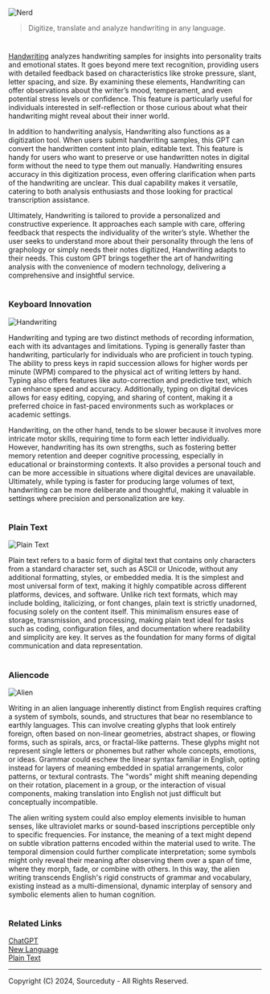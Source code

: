 ![Nerd](https://github.com/user-attachments/assets/2323fe7d-2366-4f1f-ac99-c3cf9f6d8f49)

> Digitize, translate and analyze handwriting in any language.

#

[Handwriting](https://chatgpt.com/g/g-uidqnLYiI-handwriting) analyzes handwriting samples for insights into personality traits and emotional states. It goes beyond mere text recognition, providing users with detailed feedback based on characteristics like stroke pressure, slant, letter spacing, and size. By examining these elements, Handwriting can offer observations about the writer’s mood, temperament, and even potential stress levels or confidence. This feature is particularly useful for individuals interested in self-reflection or those curious about what their handwriting might reveal about their inner world.

In addition to handwriting analysis, Handwriting also functions as a digitization tool. When users submit handwriting samples, this GPT can convert the handwritten content into plain, editable text. This feature is handy for users who want to preserve or use handwritten notes in digital form without the need to type them out manually. Handwriting ensures accuracy in this digitization process, even offering clarification when parts of the handwriting are unclear. This dual capability makes it versatile, catering to both analysis enthusiasts and those looking for practical transcription assistance.

Ultimately, Handwriting is tailored to provide a personalized and constructive experience. It approaches each sample with care, offering feedback that respects the individuality of the writer’s style. Whether the user seeks to understand more about their personality through the lens of graphology or simply needs their notes digitized, Handwriting adapts to their needs. This custom GPT brings together the art of handwriting analysis with the convenience of modern technology, delivering a comprehensive and insightful service.

#
### Keyboard Innovation

![Handwriting](https://github.com/user-attachments/assets/83b8bea3-39d3-4278-88ad-a548dce16ac1)

Handwriting and typing are two distinct methods of recording information, each with its advantages and limitations. Typing is generally faster than handwriting, particularly for individuals who are proficient in touch typing. The ability to press keys in rapid succession allows for higher words per minute (WPM) compared to the physical act of writing letters by hand. Typing also offers features like auto-correction and predictive text, which can enhance speed and accuracy. Additionally, typing on digital devices allows for easy editing, copying, and sharing of content, making it a preferred choice in fast-paced environments such as workplaces or academic settings.

Handwriting, on the other hand, tends to be slower because it involves more intricate motor skills, requiring time to form each letter individually. However, handwriting has its own strengths, such as fostering better memory retention and deeper cognitive processing, especially in educational or brainstorming contexts. It also provides a personal touch and can be more accessible in situations where digital devices are unavailable. Ultimately, while typing is faster for producing large volumes of text, handwriting can be more deliberate and thoughtful, making it valuable in settings where precision and personalization are key.

#
### Plain Text

![Plain Text](https://github.com/user-attachments/assets/3ff5be67-c100-4f50-a7fe-e7a5b91671ef)

Plain text refers to a basic form of digital text that contains only characters from a standard character set, such as ASCII or Unicode, without any additional formatting, styles, or embedded media. It is the simplest and most universal form of text, making it highly compatible across different platforms, devices, and software. Unlike rich text formats, which may include bolding, italicizing, or font changes, plain text is strictly unadorned, focusing solely on the content itself. This minimalism ensures ease of storage, transmission, and processing, making plain text ideal for tasks such as coding, configuration files, and documentation where readability and simplicity are key. It serves as the foundation for many forms of digital communication and data representation.

#
### Aliencode

![Alien](https://github.com/user-attachments/assets/e47eebe0-eb9e-4c26-81c0-e4f39bb7e8be)

Writing in an alien language inherently distinct from English requires crafting a system of symbols, sounds, and structures that bear no resemblance to earthly languages. This can involve creating glyphs that look entirely foreign, often based on non-linear geometries, abstract shapes, or flowing forms, such as spirals, arcs, or fractal-like patterns. These glyphs might not represent single letters or phonemes but rather whole concepts, emotions, or ideas. Grammar could eschew the linear syntax familiar in English, opting instead for layers of meaning embedded in spatial arrangements, color patterns, or textural contrasts. The "words" might shift meaning depending on their rotation, placement in a group, or the interaction of visual components, making translation into English not just difficult but conceptually incompatible.

The alien writing system could also employ elements invisible to human senses, like ultraviolet marks or sound-based inscriptions perceptible only to specific frequencies. For instance, the meaning of a text might depend on subtle vibration patterns encoded within the material used to write. The temporal dimension could further complicate interpretation; some symbols might only reveal their meaning after observing them over a span of time, where they morph, fade, or combine with others. In this way, the alien writing transcends English's rigid constructs of grammar and vocabulary, existing instead as a multi-dimensional, dynamic interplay of sensory and symbolic elements alien to human cognition.

#
### Related Links

[ChatGPT](https://github.com/sourceduty/ChatGPT)
<br>
[New Language](https://github.com/sourceduty/New_Language)
<br>
[Plain Text](https://github.com/sourceduty/Plain_Text)

***
Copyright (C) 2024, Sourceduty - All Rights Reserved.
